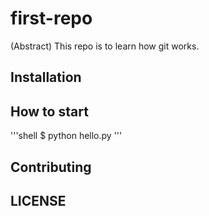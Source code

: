 # first-repo

(Abstract) This repo is to learn how git works.

## Installation

## How to start

'''shell
$ python hello.py
'''

## Contributing

## LICENSE
